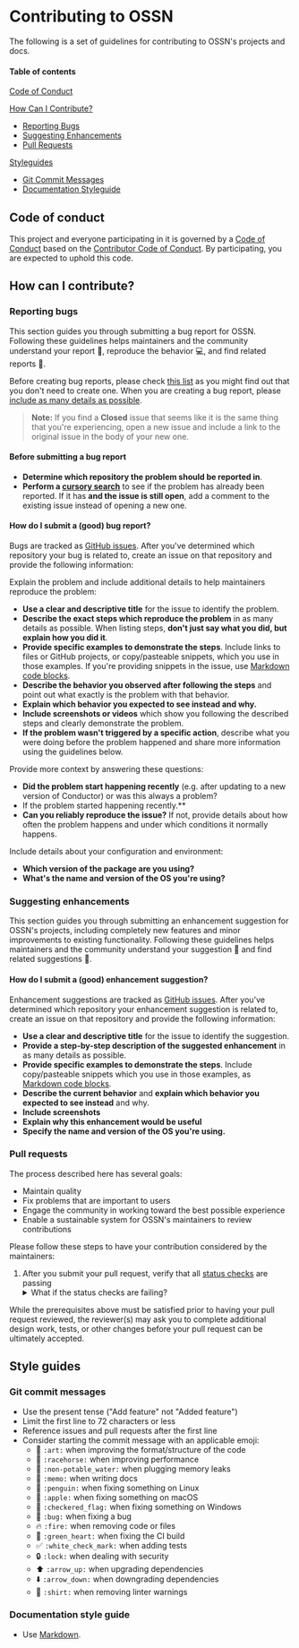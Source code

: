 # Contributing to OSSN


The following is a set of guidelines for contributing to OSSN's projects and docs.

#### Table of contents

[Code of Conduct](#code-of-conduct)

[How Can I Contribute?](#how-can-i-contribute)
  * [Reporting Bugs](#reporting-bugs)
  * [Suggesting Enhancements](#suggesting-enhancements)
  * [Pull Requests](#pull-requests)

[Styleguides](#styleguides)
  * [Git Commit Messages](#git-commit-messages)
  * [Documentation Styleguide](#documentation-styleguide)

## Code of conduct

This project and everyone participating in it is governed by a [Code of Conduct](CODE_OF_CONDUCT.md) based on the [Contributor Code of Conduct](https://www.contributor-covenant.org/). By participating, you are expected to uphold this code.


## How can I contribute?

### Reporting bugs

This section guides you through submitting a bug report for OSSN. Following these guidelines helps maintainers and the community understand your report :pencil:, reproduce the behavior :computer:, and find related reports :mag_right:.

Before creating bug reports, please check [this list](#before-submitting-a-bug-report) as you might find out that you don't need to create one. When you are creating a bug report, please [include as many details as possible](#how-do-i-submit-a-good-bug-report). 

> **Note:** If you find a **Closed** issue that seems like it is the same thing that you're experiencing, open a new issue and include a link to the original issue in the body of your new one.

#### Before submitting a bug report

* **Determine which repository the problem should be reported in**.
* **Perform a [cursory search](https://github.com/search?q=is%3Aissue+user%3Aossnsut)** to see if the problem has already been reported. If it has **and the issue is still open**, add a comment to the existing issue instead of opening a new one.

#### How do I submit a (good) bug report?

Bugs are tracked as [GitHub issues](https://guides.github.com/features/issues/). After you've determined which repository your bug is related to, create an issue on that repository and provide the following information:

Explain the problem and include additional details to help maintainers reproduce the problem:

* **Use a clear and descriptive title** for the issue to identify the problem.
* **Describe the exact steps which reproduce the problem** in as many details as possible. When listing steps, **don't just say what you did, but explain how you did it**.
* **Provide specific examples to demonstrate the steps**. Include links to files or GitHub projects, or copy/pasteable snippets, which you use in those examples. If you're providing snippets in the issue, use [Markdown code blocks](https://help.github.com/articles/markdown-basics/#multiple-lines).
* **Describe the behavior you observed after following the steps** and point out what exactly is the problem with that behavior.
* **Explain which behavior you expected to see instead and why.**
* **Include screenshots or videos** which show you following the described steps and clearly demonstrate the problem.
* **If the problem wasn't triggered by a specific action**, describe what you were doing before the problem happened and share more information using the guidelines below.

Provide more context by answering these questions:

* **Did the problem start happening recently** (e.g. after updating to a new version of Conductor) or was this always a problem?
* If the problem started happening recently.**
* **Can you reliably reproduce the issue?** If not, provide details about how often the problem happens and under which conditions it normally happens.

Include details about your configuration and environment:

* **Which version of the package are you using?** 
* **What's the name and version of the OS you're using?**

### Suggesting enhancements

This section guides you through submitting an enhancement suggestion for OSSN's projects, including completely new features and minor improvements to existing functionality. Following these guidelines helps maintainers and the community understand your suggestion :pencil: and find related suggestions :mag_right:.

#### How do I submit a (good) enhancement suggestion?

Enhancement suggestions are tracked as [GitHub issues](https://guides.github.com/features/issues/). After you've determined which repository your enhancement suggestion is related to, create an issue on that repository and provide the following information:

* **Use a clear and descriptive title** for the issue to identify the suggestion.
* **Provide a step-by-step description of the suggested enhancement** in as many details as possible.
* **Provide specific examples to demonstrate the steps**. Include copy/pasteable snippets which you use in those examples, as [Markdown code blocks](https://help.github.com/articles/markdown-basics/#multiple-lines).
* **Describe the current behavior** and **explain which behavior you expected to see instead** and why.
* **Include screenshots**
* **Explain why this enhancement would be useful**
* **Specify the name and version of the OS you're using.**


### Pull requests

The process described here has several goals:

- Maintain quality
- Fix problems that are important to users
- Engage the community in working toward the best possible experience
- Enable a sustainable system for OSSN's maintainers to review contributions

Please follow these steps to have your contribution considered by the maintainers:


1. After you submit your pull request, verify that all [status checks](https://help.github.com/articles/about-status-checks/) are passing <details><summary>What if the status checks are failing?</summary>If a status check is failing, and you believe that the failure is unrelated to your change, please leave a comment on the pull request explaining why you believe the failure is unrelated. A maintainer will re-run the status check for you. If we conclude that the failure was a false positive, then we will open an issue to track that problem with our status check suite.</details>

While the prerequisites above must be satisfied prior to having your pull request reviewed, the reviewer(s) may ask you to complete additional design work, tests, or other changes before your pull request can be ultimately accepted.

## Style guides

### Git commit messages

* Use the present tense ("Add feature" not "Added feature")
* Limit the first line to 72 characters or less
* Reference issues and pull requests after the first line
* Consider starting the commit message with an applicable emoji:
    * :art: `:art:` when improving the format/structure of the code
    * :racehorse: `:racehorse:` when improving performance
    * :non-potable_water: `:non-potable_water:` when plugging memory leaks
    * :memo: `:memo:` when writing docs
    * :penguin: `:penguin:` when fixing something on Linux
    * :apple: `:apple:` when fixing something on macOS
    * :checkered_flag: `:checkered_flag:` when fixing something on Windows
    * :bug: `:bug:` when fixing a bug
    * :fire: `:fire:` when removing code or files
    * :green_heart: `:green_heart:` when fixing the CI build
    * :white_check_mark: `:white_check_mark:` when adding tests
    * :lock: `:lock:` when dealing with security
    * :arrow_up: `:arrow_up:` when upgrading dependencies
    * :arrow_down: `:arrow_down:` when downgrading dependencies
    * :shirt: `:shirt:` when removing linter warnings

### Documentation style guide

* Use [Markdown](https://daringfireball.net/projects/markdown).


